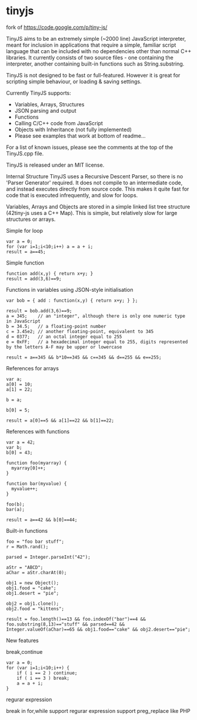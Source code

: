 tinyjs
========

fork of https://code.google.com/p/tiny-js/

TinyJS aims to be an extremely simple (~2000 line) JavaScript interpreter, meant for inclusion in applications that require a simple, familiar script language that can be included with no dependencies other than normal C++ libraries. It currently consists of two source files - one containing the interpreter, another containing built-in functions such as String.substring.

TinyJS is not designed to be fast or full-featured. However it is great for scripting simple behaviour, or loading & saving settings.

Currently TinyJS supports:

- Variables, Arrays, Structures
- JSON parsing and output
- Functions
- Calling C/C++ code from JavaScript
- Objects with Inheritance (not fully implemented)
- Please see examples that work at bottom of readme...

For a list of known issues, please see the comments at the top of the TinyJS.cpp file.

TinyJS is released under an MIT license.

Internal Structure
TinyJS uses a Recursive Descent Parser, so there is no 'Parser Generator' required. It does not compile to an intermediate code, and instead executes directly from source code. This makes it quite fast for code that is executed infrequently, and slow for loops.

Variables, Arrays and Objects are stored in a simple linked list tree structure (42tiny-js uses a C++ Map). This is simple, but relatively slow for large structures or arrays.

Simple for loop

    var a = 0;
    for (var i=1;i<10;i++) a = a + i;
    result = a==45;

Simple function

    function add(x,y) { return x+y; }
    result = add(3,6)==9;

Functions in variables using JSON-style initialisation

    var bob = { add : function(x,y) { return x+y; } };

    result = bob.add(3,6)==9;
    a = 345;    // an "integer", although there is only one numeric type in JavaScript
    b = 34.5;   // a floating-point number
    c = 3.45e2; // another floating-point, equivalent to 345
    d = 0377;   // an octal integer equal to 255
    e = 0xFF;   // a hexadecimal integer equal to 255, digits represented by the letters A-F may be upper or lowercase

    result = a==345 && b*10==345 && c==345 && d==255 && e==255;

References for arrays

    var a;
    a[0] = 10;
    a[1] = 22;

    b = a;

    b[0] = 5;

    result = a[0]==5 && a[1]==22 && b[1]==22;

References with functions
    
    var a = 42;
    var b;
    b[0] = 43;

    function foo(myarray) {
      myarray[0]++;
    }

    function bar(myvalue) {
      myvalue++;
    }

    foo(b);
    bar(a);

    result = a==42 && b[0]==44;

Built-in functions

    foo = "foo bar stuff";
    r = Math.rand();

    parsed = Integer.parseInt("42");

    aStr = "ABCD";
    aChar = aStr.charAt(0);

    obj1 = new Object();
    obj1.food = "cake";
    obj1.desert = "pie";

    obj2 = obj1.clone();
    obj2.food = "kittens";

    result = foo.length()==13 && foo.indexOf("bar")==4 && foo.substring(8,13)=="stuff" && parsed==42 && 
    Integer.valueOf(aChar)==65 && obj1.food=="cake" && obj2.desert=="pie";

New features

break,continue

    var a = 0;
    for (var i=1;i<10;i++) {
        if ( i == 2 ) continue;
        if ( i == 3 ) break;
        a = a + i;
    }
    
regurar expression


break in for,while support
regurar expression support
   preg_replace like PHP

